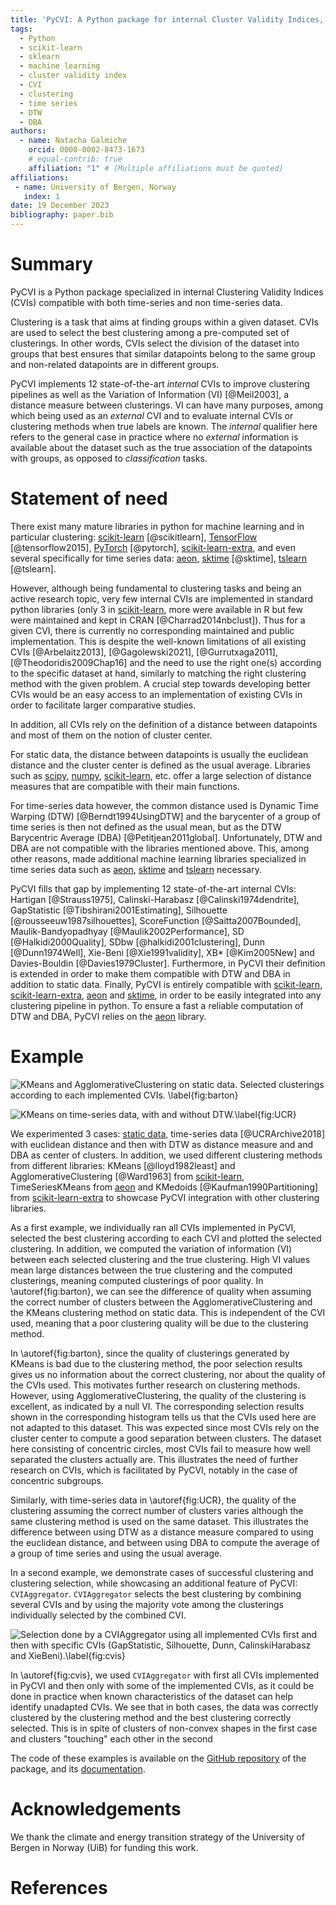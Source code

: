 ```yaml
---
title: 'PyCVI: A Python package for internal Cluster Validity Indices, compatible with time-series data'
tags:
  - Python
  - scikit-learn
  - sklearn
  - machine learning
  - cluster validity index
  - CVI
  - clustering
  - time series
  - DTW
  - DBA
authors:
  - name: Natacha Galmiche
    orcid: 0000-0002-8473-1673
    # equal-contrib: true
    affiliation: "1" # (Multiple affiliations must be quoted)
affiliations:
 - name: University of Bergen, Norway
   index: 1
date: 19 December 2023
bibliography: paper.bib
---
```


# Summary

PyCVI is a Python package specialized in internal Clustering Validity Indices (CVIs) compatible with both time-series and non time-series data.

Clustering is a task that aims at finding groups within a given dataset. CVIs are used to select the best clustering among a pre-computed set of clusterings. In other words, CVIs select the division of the dataset into groups that best ensures that similar datapoints belong to the same group and non-related datapoints are in different groups.

PyCVI implements 12 state-of-the-art *internal* CVIs to improve clustering pipelines as well as the Variation of Information (VI) [@Meil2003], a distance measure between clusterings. VI can have many purposes, among which being used as an *external* CVI and to evaluate internal CVIs or clustering methods when true labels are known. The *internal* qualifier here refers to the general case in practice where no *external* information is available about the dataset such as the true association of the datapoints with groups, as opposed to *classification* tasks.

# Statement of need

There exist many mature libraries in python for machine learning and in particular clustering: [scikit-learn](https://scikit-learn.org/stable/index.html) [@scikitlearn], [TensorFlow](https://www.tensorflow.org/) [@tensorflow2015], [PyTorch](https://pytorch.org/) [@pytorch], [scikit-learn-extra](https://scikit-learn-extra.readthedocs.io/en/stable/), and even several specifically for time series data: [aeon](https://www.aeon-toolkit.org/en/latest/index.html), [sktime](https://www.sktime.net/en/stable/index.html) [@sktime], [tslearn](https://tslearn.readthedocs.io/en/stable/) [@tslearn].

However, although being fundamental to clustering tasks and being an active research topic, very few internal CVIs are implemented in standard python libraries (only 3 in [scikit-learn](https://scikit-learn.org/stable/index.html), more were available in R but few were maintained and kept in CRAN [@Charrad2014nbclust]). Thus for a given CVI, there is currently no corresponding maintained and public implementation. This is despite the well-known limitations of all existing CVIs [@Arbelaitz2013], [@Gagolewski2021], [@Gurrutxaga2011], [@Theodoridis2009Chap16] and the need to use the right one(s) according to the specific dataset at hand, similarly to matching the right clustering method with the given problem. A crucial step towards developing better CVIs would be an easy access to an implementation of existing CVIs in order to facilitate larger comparative studies.

In addition, all CVIs rely on the definition of a distance between datapoints and most of them on the notion of cluster center.

For static data, the distance between datapoints is usually the euclidean distance and the cluster center is defined as the usual average. Libraries such as [scipy](https://docs.scipy.org/doc/scipy/index.html), [numpy](https://numpy.org/doc/stable/), [scikit-learn](https://scikit-learn.org/stable/index.html), etc. offer a large selection of distance measures that are compatible with their main functions.

For time-series data however, the common distance used is Dynamic Time Warping (DTW) [@Berndt1994UsingDTW] and the barycenter of a group of time series is then not defined as the usual mean, but as the DTW Barycentric Average (DBA) [@Petitjean2011global]. Unfortunately, DTW and DBA are not compatible with the libraries mentioned above. This, among other reasons, made additional machine learning libraries specialized in time series data such as [aeon](https://www.aeon-toolkit.org/en/latest/index.html), [sktime](https://www.sktime.net/en/stable/index.html) and [tslearn](https://tslearn.readthedocs.io/en/stable/) necessary.

PyCVI fills that gap by implementing 12 state-of-the-art internal CVIs: Hartigan [@Strauss1975], Calinski-Harabasz [@Calinski1974dendrite], GapStatistic [@Tibshirani2001Estimating], Silhouette [@rousseeuw1987silhouettes], ScoreFunction [@Saitta2007Bounded], Maulik-Bandyopadhyay [@Maulik2002Performance], SD [@Halkidi2000Quality], SDbw [@halkidi2001clustering], Dunn [@Dunn1974Well], Xie-Beni [@Xie1991validity], XB* [@Kim2005New] and Davies-Bouldin [@Davies1979Cluster]. Furthermore, in PyCVI their definition is extended in order to make them compatible with DTW and DBA in addition to static data. Finally, PyCVI is entirely compatible with [scikit-learn](https://scikit-learn.org/stable/index.html), [scikit-learn-extra](https://scikit-learn-extra.readthedocs.io/en/stable/), [aeon](https://www.aeon-toolkit.org/en/latest/index.html) and [sktime](https://www.sktime.net/en/stable/index.html), in order to be easily integrated into any clustering pipeline in python. To ensure a fast a reliable computation of DTW and DBA, PyCVI relies on the [aeon](https://www.aeon-toolkit.org/en/latest/index.html) library.

# Example

![KMeans and AgglomerativeClustering on static data. Selected clusterings according to each implemented CVIs. \label{fig:barton}](./Barton_data.png)

![KMeans on time-series data, with and without DTW.\label{fig:UCR}](./UCR_data.png)

We experimented 3 cases: [static data](https://github.com/deric/clustering-benchmark), time-series data [@UCRArchive2018] with euclidean distance and then with DTW as distance measure and and DBA as center of clusters. In addition, we used different clustering methods from different libraries: KMeans [@lloyd1982least] and AgglomerativeClustering [@Ward1963] from [scikit-learn](https://scikit-learn.org/stable/index.html), TimeSeriesKMeans from [aeon](https://www.aeon-toolkit.org/en/latest/index.html) and KMedoids [@Kaufman1990Partitioning] from [scikit-learn-extra](https://scikit-learn-extra.readthedocs.io/en/stable/) to showcase PyCVI integration with other clustering libraries.

As a first example, we individually ran all CVIs implemented in PyCVI, selected the best clustering according to each CVI and plotted the selected clustering. In addition, we computed the variation of information (VI) between each selected clustering and the true clustering. High VI values mean large distances between the true clustering and the computed clusterings, meaning computed clusterings of poor quality. In \autoref{fig:barton}, we can see the difference of quality when assuming the correct number of clusters between the AgglomerativeClustering and the KMeans clustering method on static data. This is independent of the CVI used, meaning that a poor clustering quality will be due to the clustering method.

In \autoref{fig:barton}, since the quality of clusterings generated by KMeans is bad due to the clustering method, the poor selection results gives us no information about the correct clustering, nor about the quality of the CVIs used. This motivates further research on clustering methods. However, using AgglomerativeClustering, the quality of the clustering is excellent, as indicated by a null VI. The corresponding selection results shown in the corresponding histogram tells us that the CVIs used here are not adapted to this dataset. This was expected since most CVIs rely on the cluster center to compute a good separation between clusters. The dataset here consisting of concentric circles, most CVIs fail to measure how well separated the clusters actually are. This illustrates the need of further research on CVIs, which is facilitated by PyCVI, notably in the case of concentric subgroups.

Similarly, with time-series data in \autoref{fig:UCR}, the quality of the clustering assuming the correct number of clusters varies although the same clustering method is used on the same dataset. This illustrates the difference between using DTW as a distance measure compared to using the euclidean distance, and between using DBA to compute the average of a group of time series and using the usual average.

In a second example, we demonstrate cases of successful clustering and clustering selection, while showcasing an additional feature of PyCVI: `CVIAggregator`. `CVIAggregator` selects the best clustering by combining several CVIs and by using the majority vote among the clusterings individually selected by the combined CVI.

![Selection done by a CVIAggregator using all implemented CVIs first and then with specific CVIs (GapStatistic, Silhouette, Dunn, CalinskiHarabasz and XieBeni).\label{fig:cvis}](./cvis.png)

In \autoref{fig:cvis}, we used `CVIAggregator` with first all CVIs implemented in PyCVI and then only with some of the implemented CVIs, as it could be done in practice when known characteristics of the dataset can help identify unadapted CVIs. We see that in both cases, the data was correctly clustered by the clustering method and the best clustering correctly selected. This is in spite of clusters of non-convex shapes in the first case and clusters "touching" each other in the second

The code of these examples is available on the [GitHub repository](https://github.com/nglm/pycvi) of the package, and its [documentation](https://pycvi.readthedocs.io/en/latest/).

# Acknowledgements

We thank the climate and energy transition strategy of the University of Bergen in Norway (UiB) for funding this work.

# References